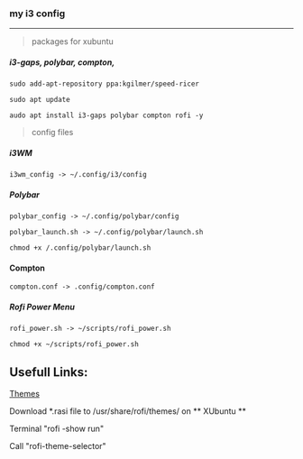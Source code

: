 ### my i3 config
---
> packages for xubuntu

##### i3-gaps, polybar, compton, 
`sudo add-apt-repository ppa:kgilmer/speed-ricer`

`sudo apt update`

`audo apt install i3-gaps polybar compton rofi -y`


> config files

##### i3WM
`i3wm_config -> ~/.config/i3/config`

##### Polybar
`polybar_config -> ~/.config/polybar/config`

`polybar_launch.sh -> ~/.config/polybar/launch.sh`

`chmod +x /.config/polybar/launch.sh`

#### Compton
`compton.conf -> .config/compton.conf`

##### Rofi Power Menu
`rofi_power.sh -> ~/scripts/rofi_power.sh`

`chmod +x ~/scripts/rofi_power.sh`

Usefull Links:
---

[Themes](https://github.com/davatorium/rofi-themes)

Download *.rasi file to /usr/share/rofi/themes/ on ** XUbuntu **

Terminal "rofi -show run"

Call "rofi-theme-selector"